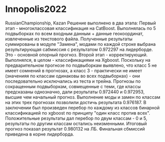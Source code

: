 # Innopolis2022
RussianChampionship, Kazan
Решение выполнено в два этапа:
Первый этап - многоклассовая классификация на CatBoost. Выполнялась по 5 подвыборках по всем входным данным + данные геокоординат, извлеченные из текстового файла.
Полученные результаты суммированы в модуле "Замена", модами по каждой строке выбрана результирующая сабмиссия с результатом 0.972297 на лидерборде. Это - основной опорный прогноз.
Второй этап - корректирующий. Выполнялся, в целом - классификациями на Xgboost. Поскольку на предварительном прогнозе по подвыборкам выявлено, что класс 5 не имеет сомнений в прогнозах, а класс 3 - практически не имеет (значенияя по классам одинаковы во всех подвыборках) - они последовательно исключались из теста и трейна. Прогнозы по сокращенным подвыборкам, совмещенные с теми, где классы предсказаны однозначно, дали результаты 0.972440 и 0.972953, высшие чем начальный прогноз. Выполнение моды и замен по классам на этих трех прогнозах позволили достичь результата 0.976187. В заключении был произведен перебор по каждому из классов бинарной классификацией по xgboost по принципу "один класс против всех". Положительные результаты дал перебор по двум классам - 0 и 5, результаты по другим классам остались неизменными. 
Итоговый прогноз показал результат 0.980132 на ЛБ.
Финальная сбмиссий приведена в корне лидерборда.
